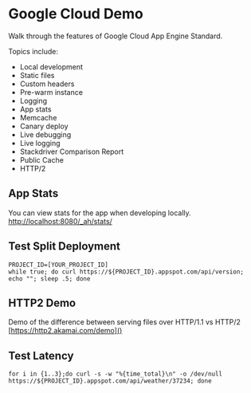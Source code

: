 # Google Cloud Demo

Walk through the features of Google Cloud App Engine Standard.

Topics include:
* Local development
* Static files
* Custom headers
* Pre-warm instance
* Logging
* App stats
* Memcache
* Canary deploy
* Live debugging
* Live logging
* Stackdriver Comparison Report
* Public Cache
* HTTP/2

 
## App Stats

You can view stats for the app when developing locally.
[http://localhost:8080/_ah/stats/]()


## Test Split Deployment

```
PROJECT_ID=[YOUR_PROJECT_ID]
while true; do curl https://${PROJECT_ID}.appspot.com/api/version; echo ""; sleep .5; done
```

## HTTP2 Demo

Demo of the difference between serving files over HTTP/1.1 vs HTTP/2
[https://http2.akamai.com/demo]()

## Test Latency
```
for i in {1..3};do curl -s -w "%{time_total}\n" -o /dev/null https://${PROJECT_ID}.appspot.com/api/weather/37234; done
```
